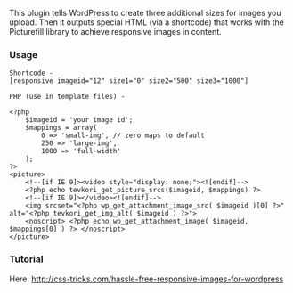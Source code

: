 This plugin tells WordPress to create three additional sizes for images you upload. Then it outputs special HTML (via a shortcode) that works with the Picturefill library to achieve responsive images in content.

### Usage

	Shortcode -
    [responsive imageid="12" size1="0" size2="500" size3="1000"]

    PHP (use in template files) -

    <?php
		$imageid = 'your image id';
		$mappings = array(
            0 => 'small-img', // zero maps to default
            250 => 'large-img',
            1000 => 'full-width'
        );
	?>
	<picture>
        <!--[if IE 9]><video style="display: none;"><![endif]-->
        <?php echo tevkori_get_picture_srcs($imageid, $mappings) ?>
        <!--[if IE 9]></video><![endif]-->
        <img srcset="<?php wp_get_attachment_image_src( $imageid )[0] ?>" alt="<?php tevkori_get_img_alt( $imageid ) ?>">
        <noscript> <?php echo wp_get_attachment_image( $imageid, $mappings[0] ) ?> </noscript>
    </picture>

### Tutorial

Here: http://css-tricks.com/hassle-free-responsive-images-for-wordpress
